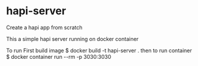 # hapi-server
Create a hapi app from scratch 

This a simple hapi server running on docker container

To run
First build image
$ docker build -t hapi-server . 
then to run container
$ docker container run --rm -p 3030:3030 <image-id>
